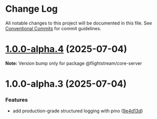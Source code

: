 # Change Log

All notable changes to this project will be documented in this file.
See [Conventional Commits](https://conventionalcommits.org) for commit guidelines.

# [1.0.0-alpha.4](https://github.com/ggauravr/flightstream/compare/@flightstream/core-server@1.0.0-alpha.3...@flightstream/core-server@1.0.0-alpha.4) (2025-07-04)

**Note:** Version bump only for package @flightstream/core-server





# 1.0.0-alpha.3 (2025-07-04)


### Features

* add production-grade structured logging with pino ([9e4d13d](https://github.com/ggauravr/flightstream/commit/9e4d13dbf2c2c319b4fcaed4cb5aa251b4b7d7bb))
